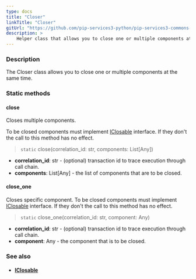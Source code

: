 ```yaml
---
type: docs
title: "Closer"
linkTitle: "Closer"
gitUrl: "https://github.com/pip-services3-python/pip-services3-commons-python"
description: >
    Helper class that allows you to close one or multiple components at the same time.
---
```


### Description

The Closer class allows you to close one or multiple components at the same time.

### Static methods

#### close
Closes multiple components.

To be closed components must implement [IClosable](../iclosable) interface.
If they don't the call to this method has no effect.

> `static` close(correlation_id: str, components: List[Any])

- **correlation_id**: str - (optional) transaction id to trace execution through call chain.
- **components**: List[Any] - the list of components that are to be closed.

#### close_one
Closes specific component.
To be closed components must implement [IClosable](../iclosable) interface.
If they don't the call to this method has no effect.

> `static` close_one(correlation_id: str, component: Any)

- **correlation_id**: str - (optional) transaction id to trace execution through call chain.
- **component**: Any - the component that is to be closed.

### See also
- #### [IClosable](../iclosable)
